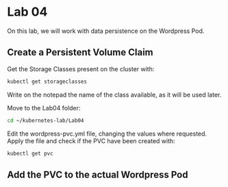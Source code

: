 # Lab 04

On this lab, we will work with data persistence on the Wordpress Pod.

## Create a Persistent Volume Claim

Get the Storage Classes present on the cluster with:

```bash
kubectl get storageclasses
```

Write on the notepad the name of the class available, as it will be used later.

Move to the Lab04 folder:

```bash
cd ~/kubernetes-lab/Lab04
```

Edit the wordpress-pvc.yml file, changing the values where requested. Apply the file and check if the PVC have been created with:

```bash
kubectl get pvc
```

## Add the PVC to the actual Wordpress Pod

